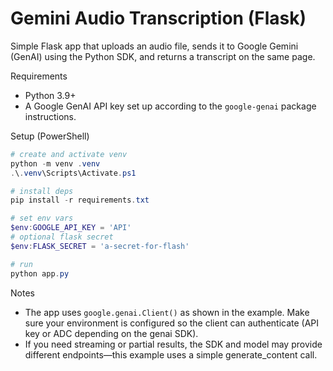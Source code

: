 # Gemini Audio Transcription (Flask)

Simple Flask app that uploads an audio file, sends it to Google Gemini (GenAI) using the Python SDK, and returns a transcript on the same page.

Requirements
- Python 3.9+
- A Google GenAI API key set up according to the `google-genai` package instructions.

Setup (PowerShell)

```powershell
# create and activate venv
python -m venv .venv
.\.venv\Scripts\Activate.ps1

# install deps
pip install -r requirements.txt

# set env vars
$env:GOOGLE_API_KEY = 'API'
# optional flask secret
$env:FLASK_SECRET = 'a-secret-for-flash'

# run
python app.py
```

Notes
- The app uses `google.genai.Client()` as shown in the example. Make sure your environment is configured so the client can authenticate (API key or ADC depending on the genai SDK).
- If you need streaming or partial results, the SDK and model may provide different endpoints—this example uses a simple generate_content call.